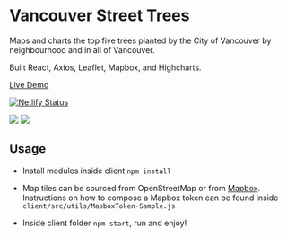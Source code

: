 # Vancouver Street Trees

Maps and charts the top five trees planted by the City of Vancouver by neighbourhood and in all of Vancouver.

Built React, Axios, Leaflet, Mapbox, and Highcharts.

[Live Demo](https://vancouver-street-trees.netlify.app/)

[![Netlify Status](https://api.netlify.com/api/v1/badges/e71fb83e-c1e1-4bb4-ad5e-9e67bd8ae88f/deploy-status)](https://vancouver-street-trees.netlify.app/)

<img src="../screenshots/screenshot_1.png">
<img src="../screenshots/screenshot_3.png">

## Usage

- Install modules inside client `npm install`

- Map tiles can be sourced from OpenStreetMap or from [Mapbox](https://www.mapbox.com/). Instructions on how to compose a Mapbox token can be found inside `client/src/utils/MapboxToken-Sample.js`

- Inside client folder `npm start`, run and enjoy!
